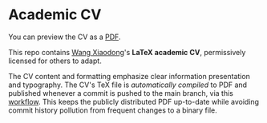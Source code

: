 # Academic CV

You can preview the CV as a [PDF](https://geoffboeing.com/share/cv-gboeing.pdf).

This repo contains [Wang Xiaodong](https://welegent2010.github.io/personal/)'s **LaTeX academic CV**, permissively licensed for others to adapt.

The CV content and formatting emphasize clear information presentation and typography. The CV's TeX file is *automatically compiled* to PDF and published whenever a commit is pushed to the main branch, via this [workflow](https://github.com/welegent2010/personal/blob/main/.github/workflows/build_publish.yml). This keeps the publicly distributed PDF up-to-date while avoiding commit history pollution from frequent changes to a binary file.
